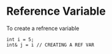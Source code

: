 # Reference Variable
To create a refrence variable 
```
int i = 5;
int& j = i // CREATING A REF VAR
```
